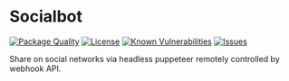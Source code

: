 # Socialbot

<!--Badges-->

 [![Package Quality](https://packagequality.com/shield/socialbot.svg)](https://packagequality.com/#?package=socialbot)
 [![License](https://img.shields.io/github/license/hejny/socialbot.svg?style=flat)](https://raw.githubusercontent.com/hejny/socialbot/master/LICENSE)
 [![Known Vulnerabilities](https://snyk.io/test/github/hejny/socialbot/badge.svg)](https://snyk.io/test/github/hejny/socialbot)
 [![Issues](https://img.shields.io/github/issues/hejny/socialbot.svg?style=flat)](https://github.com/hejny/socialbot/issues)

<!--/Badges-->
 Share on social networks via headless puppeteer remotely controlled by webhook API.

